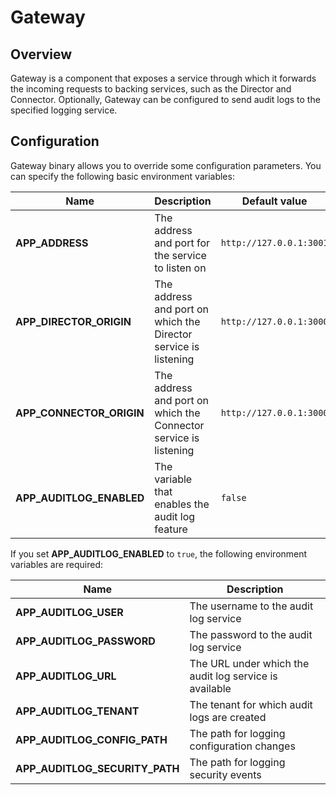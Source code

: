 # Gateway

## Overview

Gateway is a component that exposes a service through which it forwards the incoming requests to backing services, such as the Director and Connector. Optionally, Gateway can be configured to send audit logs to the specified logging service.

## Configuration

Gateway binary allows you to override some configuration parameters. You can specify the following basic environment variables:

| Name                             | Description                                                     | Default value            | 
| ---------------------------------| ----------------------------------------------------------------- | ------------------------ | 
| **APP_ADDRESS**                  | The address and port for the service to listen on                 | `http://127.0.0.1:3001`  | 
| **APP_DIRECTOR_ORIGIN**          | The address and port on which the Director service is listening   | `http://127.0.0.1:3000`  | 
| **APP_CONNECTOR_ORIGIN**         | The address and port on which the Connector service is listening  | `http://127.0.0.1:3000`  | 
| **APP_AUDITLOG_ENABLED**         | The variable that enables the audit log feature                   | `false`                  | 

If you set **APP_AUDITLOG_ENABLED** to `true`, the following environment variables are required:

| Name                             | Description                                                    | 
| -------------------------------- | -------------------------------------------------------------- |
| **APP_AUDITLOG_USER**            | The username to the audit log service                          |
| **APP_AUDITLOG_PASSWORD**        | The password to the audit log service                          |
| **APP_AUDITLOG_URL**             | The URL under which the audit log service is available         |
| **APP_AUDITLOG_TENANT**          | The tenant for which audit logs are created                |
| **APP_AUDITLOG_CONFIG_PATH**     | The path for logging configuration changes              |
| **APP_AUDITLOG_SECURITY_PATH**   | The path for logging security events                           |
